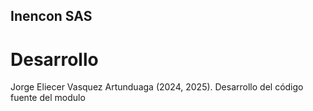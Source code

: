 ## Inencon SAS

# Desarrollo

Jorge Eliecer Vasquez Artunduaga (2024, 2025). Desarrollo del código fuente del modulo
